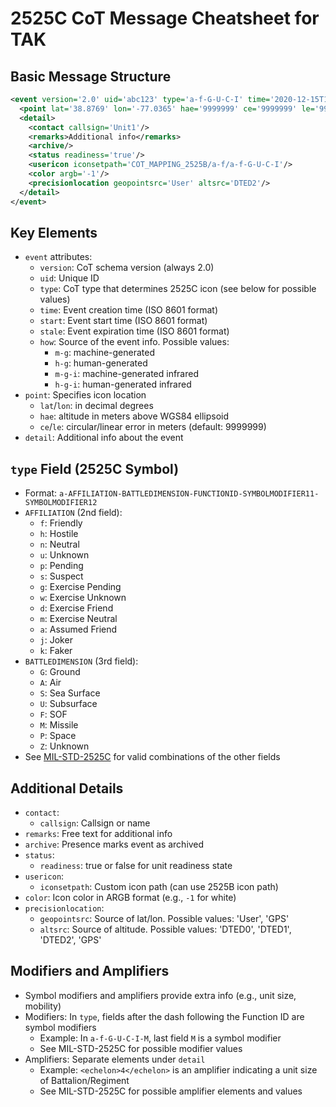 # 2525C CoT Message Cheatsheet for TAK

## Basic Message Structure
```xml
<event version='2.0' uid='abc123' type='a-f-G-U-C-I' time='2020-12-15T14:30:00Z' start='2020-12-15T14:30:00Z' stale='2020-12-15T15:30:00Z' how='m-g'>
  <point lat='38.8769' lon='-77.0365' hae='9999999' ce='9999999' le='9999999'/>
  <detail>
    <contact callsign='Unit1'/>
    <remarks>Additional info</remarks>
    <archive/>
    <status readiness='true'/>
    <usericon iconsetpath='COT_MAPPING_2525B/a-f/a-f-G-U-C-I'/>
    <color argb='-1'/>
    <precisionlocation geopointsrc='User' altsrc='DTED2'/>
  </detail>
</event>
```

## Key Elements
- `event` attributes:
	- `version`: CoT schema version (always 2.0)
	- `uid`: Unique ID
	- `type`: CoT type that determines 2525C icon (see below for possible values)
	- `time`: Event creation time (ISO 8601 format)
	- `start`: Event start time (ISO 8601 format)
	- `stale`: Event expiration time (ISO 8601 format)
	- `how`: Source of the event info. Possible values:
		- `m-g`: machine-generated
		- `h-g`: human-generated
		- `m-g-i`: machine-generated infrared
		- `h-g-i`: human-generated infrared
- `point`: Specifies icon location
	- `lat`/`lon`: in decimal degrees
	- `hae`: altitude in meters above WGS84 ellipsoid
	- `ce`/`le`: circular/linear error in meters (default: 9999999)
- `detail`: Additional info about the event

## `type` Field (2525C Symbol)
- Format: `a-AFFILIATION-BATTLEDIMENSION-FUNCTIONID-SYMBOLMODIFIER11-SYMBOLMODIFIER12`
- `AFFILIATION` (2nd field):
	- `f`: Friendly
	- `h`: Hostile
	- `n`: Neutral
	- `u`: Unknown
	- `p`: Pending
	- `s`: Suspect
	- `g`: Exercise Pending
	- `w`: Exercise Unknown
	- `d`: Exercise Friend
	- `m`: Exercise Neutral
	- `a`: Assumed Friend
	- `j`: Joker
	- `k`: Faker
- `BATTLEDIMENSION` (3rd field):
	- `G`: Ground
	- `A`: Air
	- `S`: Sea Surface
	- `U`: Subsurface
	- `F`: SOF
	- `M`: Missile
	- `P`: Space
	- `Z`: Unknown
- See [MIL-STD-2525C](https://www.jcs.mil/Portals/36/Documents/Doctrine/Other_Pubs/ms_2525c.pdf) for valid combinations of the other fields

## Additional Details
- `contact`:
	- `callsign`: Callsign or name
- `remarks`: Free text for additional info
- `archive`: Presence marks event as archived
- `status`:
	- `readiness`: true or false for unit readiness state
- `usericon`:
	- `iconsetpath`: Custom icon path (can use 2525B icon path)
- `color`: Icon color in ARGB format (e.g., `-1` for white)
- `precisionlocation`:
	- `geopointsrc`: Source of lat/lon. Possible values: 'User', 'GPS'
	- `altsrc`: Source of altitude. Possible values: 'DTED0', 'DTED1', 'DTED2', 'GPS'

## Modifiers and Amplifiers
- Symbol modifiers and amplifiers provide extra info (e.g., unit size, mobility)
- Modifiers: In `type`, fields after the dash following the Function ID are symbol modifiers
	- Example: In `a-f-G-U-C-I-M`, last field `M` is a symbol modifier
	- See MIL-STD-2525C for possible modifier values
- Amplifiers: Separate elements under `detail`
	- Example: `<echelon>4</echelon>` is an amplifier indicating a unit size of Battalion/Regiment
	- See MIL-STD-2525C for possible amplifier elements and values
